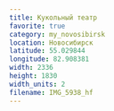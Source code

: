 ```yaml
---
title: Кукольный театр
favorite: true
category: my_novosibirsk
location: Новосибирск
latitude: 55.029844
longitude: 82.908381
width: 2336
height: 1830
width_units: 2
filename: IMG_5938_hf
---
```

